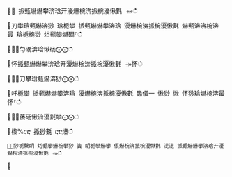਍⌀ 挀甀爀爀攀渀琀开瀀爀椀渀挀椀瀀愀氀⠀⤀ഀഀ
਍刀攀琀甀爀渀猀 琀栀攀 挀甀爀爀攀渀琀 瀀爀椀渀挀椀瀀愀氀 爀甀渀渀椀渀最 琀栀椀猀 焀甀攀爀礀⸀ഀഀ
਍⨀⨀匀礀渀琀愀砀⨀⨀ഀഀ
਍怀挀甀爀爀攀渀琀开瀀爀椀渀挀椀瀀愀氀⠀⤀怀ഀഀ
਍⨀⨀刀攀琀甀爀渀猀⨀⨀ഀഀ
਍吀栀攀 挀甀爀爀攀渀琀 瀀爀椀渀挀椀瀀愀氀 䘀儀一 愀猀 愀 怀猀琀爀椀渀最怀⸀ഀഀ
਍⨀⨀䔀砀愀洀瀀氀攀⨀⨀ഀഀ
਍㰀℀ⴀⴀ 挀猀氀 ⴀⴀ㸀ഀഀ
```਍⸀猀栀漀眀 焀甀攀爀椀攀猀 簀 眀栀攀爀攀 倀爀椀渀挀椀瀀愀氀 㴀㴀 挀甀爀爀攀渀琀开瀀爀椀渀挀椀瀀愀氀⠀⤀ഀഀ
```਍